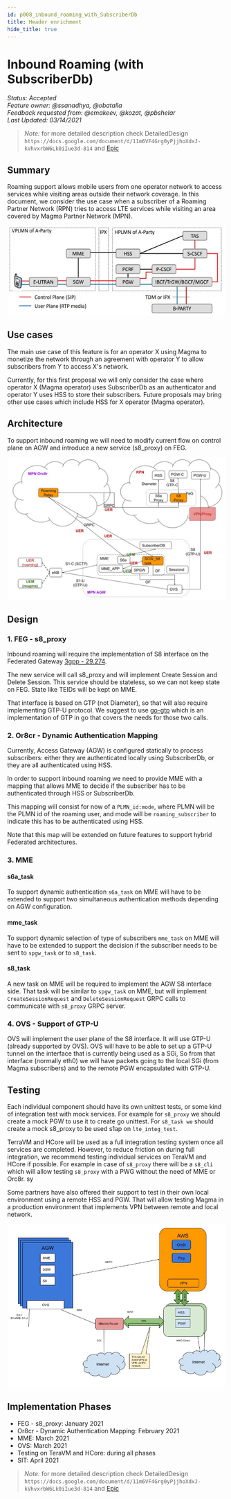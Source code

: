 ```yaml
---
id: p008_inbound_roaming_with_SubscriberDb
title: Header enrichment
hide_title: true
---
```


# Inbound Roaming (with SubscriberDb)

*Status: Accepted*\
*Feature owner:  @ssanadhya, @obatalla*\
*Feedback requested from: @emakeev, @kozat, @pbshelar*\
*Last Updated: 03/14/2021*

> *Note:* for more detailed description check DetailedDesign `https://docs.google.com/document/d/11m6VF4Grg0yPjjhoXdxJ-kVhvxrbW6Lk0iIue3d-814` and [Epic](https://app.zenhub.com/workspaces/magma-5fac75d3e2cd890011f1677a/issues/magma/magma/3277)

## Summary

Roaming support allows mobile users from one operator network to access
services while visiting areas outside their network coverage. In this document,
we consider the use case when a subscriber of a Roaming Partner Network (RPN)
tries to access LTE services while visiting an area covered by Magma Partner
Network (MPN).

![Inbound Roaming 3gpp](../assets/feg/proposals/inbound_roaming_3gpp_description.jpeg)

## Use cases

The main use case of this feature is for an operator X using Magma to monetize
the network through an agreement with operator Y to allow subscribers from Y to
access X's network.

Currently, for this first proposal we will only consider the case where
operator X (Magma operator) uses SubscriberDb as an authenticator and operator
Y uses HSS to store their subscribers. Future proposals may bring other use
cases which include HSS for X operator (Magma operator).

## Architecture

To support inbound roaming we will need to modify current flow on control plane
on AGW and introduce a new service (s8_proxy) on FEG.

![Inbound Roaming Magma Architecture](../assets/feg/proposals/inbound_roaming_magma_architecture.jpeg)

## Design

### 1. FEG - s8_proxy

Inbound roaming will require the implementation of S8 interface on the
Federated Gateway [3gpp - 29.274](https://www.etsi.org/deliver/etsi_ts/129200_129299/129274/16.05.00_60/ts_129274v160500p.pdf).

The new service will call s8_proxy and will implement Create Session
and Delete Session. This service should be stateless, so we can not
keep state on FEG. State like TEIDs will be kept on MME.

That interface is based on GTP (not Diameter), so that will also require
implementing GTP-U protocol. We suggest to use [go-gtp](https://github.com/wmnsk/go-gtp)
which is an implementation of GTP in go that covers the needs for those two
calls.

### 2. Or8cr - Dynamic Authentication Mapping

Currently, Access Gateway (AGW) is configured statically to process subscribers:
either they are authenticated locally using SubscriberDb, or they are all
authenticated using HSS.

In order to support inbound roaming we need to provide MME with a mapping that
allows MME to decide if the subscriber has to be authenticated through HSS
or SubscriberDb.

This mapping will consist for now of a `PLMN_id:mode`, where PLMN will be the
PLMN id of the roaming user, and mode will be `roaming_subscriber` to indicate
this has to be authenticated using HSS.

Note that this map will be extended on future features to support hybrid
Federated architectures.

### 3. MME

#### s6a_task

To support dynamic authentication `s6a_task` on MME will have to be extended to
support two simultaneous authentication methods depending on AGW configuration.

#### mme_task

To support dynamic selection of type of subscribers `mme_task` on MME will have
to be extended to support the decision if the subscriber needs to be sent to
`spgw_task` or to `s8_task`.

#### s8_task

A new task on MME will be required to implement the AGW S8 interface side.
That task will be similar to `spgw_task` on MME, but will implement
`CreateSessionRequest` and `DeleteSessionRequest` GRPC calls to communicate
with `s8_proxy` GRPC server.

### 4. OVS - Support of GTP-U

OVS will implement the user plane of the S8 interface. It will use GTP-U
(already supported by OVS). OVS will have to be able to set up a GTP-U tunnel
on the interface that is currently being used as a SGi, So from that interface
(normally eth0) we will have packets going to the local SGi (from Magma
subscribers) and to the remote PGW encapsulated with GTP-U.

## Testing

Each individual component should have its own unittest tests, or some kind
of integration test with mock services. For example for `s8_proxy` we should
create a mock PGW to use it to create go unittest. For `s8_task we` should
create a mock s8_proxy to be used s1ap on `lte_integ_test`.

TerraVM and HCore will be used as a full integration testing system once all
services are completed. However, to reduce friction on during full integration,
 we recommend testing individual services on TeraVM and HCore if possible.
For example in case of `s8_proxy`  there will be a `s8_cli` which will allow
testing `s8_proxy` with a PWG without the need of MME or Orc8r.
sy

Some partners have also offered their support to test in their own local
environment using a remote HSS and PGW. That will allow testing Magma in a
production environment that implements VPN between remote and local network.

![Inbound Roaming proposed setup](../assets/feg/proposals/inbound_roaming_prod_setup.jpg)

## Implementation Phases

- FEG - s8_proxy: January 2021
- Or8cr - Dynamic Authentication Mapping: February 2021
- MME: March 2021
- OVS: March 2021
- Testing on TeraVM and HCore: during all phases
- SIT: April 2021

> *Note:* for more detailed description check DetailedDesign `https://docs.google.com/document/d/11m6VF4Grg0yPjjhoXdxJ-kVhvxrbW6Lk0iIue3d-814` and [Epic](https://app.zenhub.com/workspaces/magma-5fac75d3e2cd890011f1677a/issues/magma/magma/3277)
